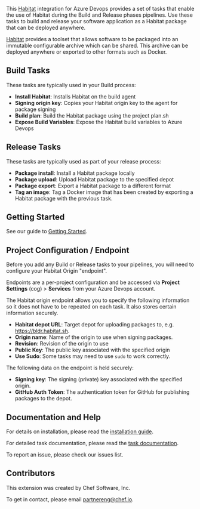 This [Habitat](https://habitat.sh) integration for Azure Devops provides a set of tasks that enable the use of Habitat during the Build and Release phases pipelines. Use these tasks to build and release your software application as a Habitat package that can be deployed anywhere.

[Habitat](https://habitat.sh) provides a toolset that allows software to be packaged into an immutable configurable archive which can be shared. This archive can be deployed anywhere or exported to other formats such as Docker.

## Build Tasks
These tasks are typically used in your Build process:

 - **Install Habitat**: Installs Habitat on the build agent
 - **Signing origin key**: Copies your Habitat origin key to the agent for package signing
 - **Build plan**: Build the Habitat package using the project plan.sh
 - **Expose Build Variables**: Expose the Habitat build variables to Azure Devops

## Release Tasks

These tasks are typically used as part of your release process:

 - **Package install**: Install a Habitat package locally
 - **Package upload**: Upload Habitat package to the specified depot
 - **Package export**: Export a Habitat package to a different format
 - **Tag an image**: Tag a Docker image that has been created by exporting a Habitat package with the previous task.

## Getting Started

See our guide to [Getting Started](https://github.com/chef-partners/azuredevops-habitat/wiki/getting-started).

## Project Configuration / Endpoint

Before you add any Build or Release tasks to your pipelines, you will need to configure your Habitat Origin "endpoint".

Endpoints are a per-project configuration and be accessed via **Project Settings** (cog) > **Services** from your Azure Devops account.

The Habitat origin endpoint allows you to specify the following information so it does not have to be repeated on each task. It also stores certain information securely.

 - **Habitat depot URL**: Target depot for uploading packages to, e.g. https://bldr.habitat.sh.
 - **Origin name**: Name of the origin to use when signing packages.
 - **Revision**: Revision of the origin to use
 - **Public Key**: The public key associated with the specified origin
 - **Use Sudo**: Some tasks may need to use `sudo` to work correctly.

The following data on the endpoint is held securely:

 - **Signing key**: The signing (private) key associated with the specified origin.
 - **GitHub Auth Token**: The authentication token for GitHub for publishing packages to the depot.

## Documentation and Help

For details on installation, please read the [installation guide](https://github.com/chef-partners/azuredevops-habitat/wiki/install-extension).

For detailed task documentation, please read the [task documentation](https://github.com/chef-partners/azuredevops-habitat/wiki/summary).

To report an issue, please check our issues list.

## Contributors

This extension was created by Chef Software, Inc.

To get in contact, please email partnereng@chef.io.


